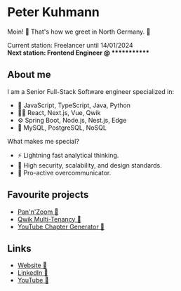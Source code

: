 # Peter Kuhmann
Moin! 👋 That's how we greet in North Germany. 🌊

Current station: Freelancer until  14/01/2024<br>
__Next station: Frontend Engineer @ ***********__

## About me
I am a Senior Full-Stack Software engineer specialized in:
- 📣 JavaScript, TypeScript, Java, Python
- 👨‍🎨 React, Next.js, Vue, Qwik
- ⚙️️ Spring Boot, Node.js, Nest.js, Edge
- 💾 MySQL, PostgreSQL, NoSQL

What makes me special?
- ⚡️ Lightning fast analytical thinking.
- 💎 High security, scalability, and design standards.
- 💬 Pro-active overcommunicator.

## Favourite projects
- [Pan'n'Zoom 🔗](https://github.com/peter-kuhmann/pan-n-zoom)
- [Qwik Multi-Tenancy 🔗](https://github.com/peter-kuhmann/qwik-multi-tenancy)
- [YouTube Chapter Generator 🔗](https://github.com/peter-kuhmann/youtube-chapter-generator)

## Links
- [Website 🔗](https://www.peter-kuhmann.de)
- [LinkedIn 🔗](https://www.linkedin.com/in/peter-kuhmann/)
- [YouTube 🔗](https://www.youtube.com/channel/UCvLDS9Y61zyGR6VqT84cvLg)

